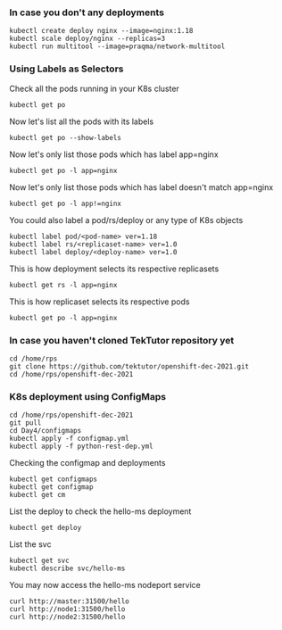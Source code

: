 ### In case you don't any deployments
```
kubectl create deploy nginx --image=nginx:1.18
kubectl scale deploy/nginx --replicas=3
kubectl run multitool --image=praqma/network-multitool
```

### Using Labels as Selectors
Check all the pods running in your K8s cluster
```
kubectl get po
```

Now let's list all the pods with its labels
```
kubectl get po --show-labels
```

Now let's only list those pods which has label app=nginx
```
kubectl get po -l app=nginx
```

Now let's only list those pods which has label doesn't match app=nginx
```
kubectl get po -l app!=nginx
```

You could also label a pod/rs/deploy or any type of K8s objects
```
kubectl label pod/<pod-name> ver=1.18
kubectl label rs/<replicaset-name> ver=1.0
kubectl label deploy/<deploy-name> ver=1.0
```

This is how deployment selects its respective replicasets
```
kubectl get rs -l app=nginx
```

This is how replicaset selects its respective pods
```
kubectl get po -l app=nginx
```

### In case you haven't cloned TekTutor repository yet 
```
cd /home/rps
git clone https://github.com/tektutor/openshift-dec-2021.git
cd /home/rps/openshift-dec-2021
```

### K8s deployment using ConfigMaps
```
cd /home/rps/openshift-dec-2021
git pull
cd Day4/configmaps
kubectl apply -f configmap.yml
kubectl apply -f python-rest-dep.yml
```

Checking the configmap and deployments
```
kubectl get configmaps
kubectl get configmap
kubectl get cm
```

List the deploy to check the hello-ms deployment
```
kubectl get deploy
```

List the svc
```
kubectl get svc
kubectl describe svc/hello-ms
```

You may now access the hello-ms nodeport service 
```
curl http://master:31500/hello
curl http://node1:31500/hello
curl http://node2:31500/hello
```
